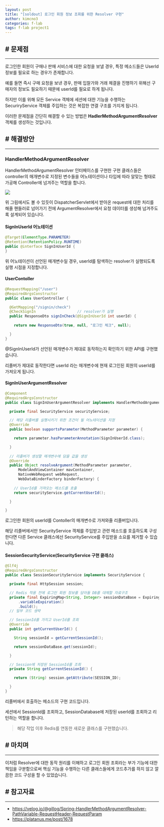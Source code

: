 ```yaml
---
layout: post
title: "[soldout] 로그인 회원 정보 조회를 위한 Resolver 구현"
author: kimcno3
categories: f-lab
tags: f-lab project1
---
```


## # 문제점
***
로그인한 회원이 구매나 판매 서비스에 대한 요청을 보낼 경우, 특정 메소드들은 UserId 정보를 필요로 하는 경우가 존재합니다.

예를 들면 즉시 구매 요청을 보낸 경우, 판매 입찰가와 거래 체결을 진행하기 위해선 구매자의 정보도 필요하기 때문에 userId를 필요로 하게 됩니다. 

하지만 이를 위해 모든 Service 객체에 세션에 대한 기능을 수행하는 SecuriryService 객체를 주입하는 것은 복잡한 연결 구조를 가지게 됩니다.

이러한 문제점을 간단히 해결할 수 있는 방법은 **HadlerMethodArgumentResolver** 객체를 생성하는 것입니다.

## # 해결방안
***
### HandlerMethodArgumentResolver
HandlerMethodArgumentResolver 인터페이스를 구현한 구현 클래스들은 controller의 매개변수로 지정된 변수들을 어노테이션이나 타입에 따라 알맞는 형태로 가공해 Controller에 넘겨주는 역할을 합니다.

![](https://platanus.me/wp-content/uploads/2021/09/04857c3909c14b24bef63927501b9afd.png)

위 그림에서도 볼 수 있듯이 DispatcherServlet에서 받아온 request에 대한 처리를 해줄 핸들러로 넘어가기 전에 ArgumentResolver에서 요청 데이터를 생성해 넘겨주도록 설계되어 있습니다.

#### SignInUserId 어노테이션
```java
@Target(ElementType.PARAMETER)
@Retention(RetentionPolicy.RUNTIME)
public @interface SignInUserId {
}
```
위 어노테이션이 선언된 매개변수일 경우, userId를 탐색하는 resolver가 실행되도록 실행 시점을 지정합니다.


#### UserContoller
```java
@RequestMapping("/user")
@RequiredArgsConstructor
public class UserController {

  @GetMapping("/signin/check")
  @CheckSignIn                   // resolver가 실행
  public ResponseDto signInCheck(@SignInUserId int userId) {
    
    return new ResponseDto(true, null, "로그인 체크", null);

  }
}
```
@SignInUserId가 선언된 매개변수가 제대로 동작하는지 확인하기 위한 API를 구현했습니다.

리졸버가 제대로 동작한다면 userId 라는 매개변수에 현재 로그인된 회원의 userId를 가져오게 됩니다.

#### SignInUserArgumentResolver
```java
@Component
@RequiredArgsConstructor
public class SignInUserArgumentResolver implements HandlerMethodArgumentResolver {

  private final SecurityService securityService;

  // 해당 리졸버를 실행시키기 위한 조건이 될 어노테이션을 지정
  @Override
  public boolean supportsParameter(MethodParameter parameter) {

    return parameter.hasParameterAnnotation(SignInUserId.class);

  }
  
  // 리졸버가 생성할 매개변수에 담을 값을 생성
  @Override
  public Object resolveArgument(MethodParameter parameter,
      ModelAndViewContainer mavContainer,
      NativeWebRequest webRequest,
      WebDataBinderFactory binderFactory) {
      
    // UserId를 가져오는 메소드를 호출
    return securityService.getCurrentUserId();

  }

}

```
로그인한 회원의 userId를 Contoller의 매개변수로 가져와줄 리졸버입니다. 

해당 리졸버에서만 SecurityService 객체를 주입받고 관련 메소드를 호출하도록 구성한다면 다른 Service 클래스에선 SecurityService를 주입받을 소요를 제거할 수 있습니다.

#### SessionSecurityService(SecurityService 구현 클래스)
```java
@Slf4j
@RequiredArgsConstructor
public class SessionSecurityService implements SecurityService {

  private final HttpSession session;

  // Redis 적용 전에 로그인 회원 정보를 담아둘 DB를 대체할 자료구조
  private final ExpiringMap<String, Integer> sessionDataBase = ExpiringMap.builder()
      .variableExpiration()
      .build();
  // 일부 코드 생략

  // SessionId를 가지고 UserId를 조회
  @Override
  public int getCurrentUserId() {

    String sessionId = getCurrentSessionId();

    return sessionDataBase.get(sessionId);

  }

  // Session에 저장된 SessionId를 조회
  private String getCurrentSessionId() {

    return (String) session.getAttribute(SESSION_ID);

  }
}
```
리졸버에서 호출하는 메소드의 구현 코드입니다.

세션에서 SessionId를 조회하고, SessionDatabase에 저장된 userId를 조회하고 리턴하는 역할을 합니다.

> 해당 작업 이후 Redis를 연동한 새로운 클래스를 구현했습니다.

## # 마치며
***
이처럼 Resolver에 대한 동작 원리를 이해하고 로그인 회원 조회라는 부가 기능에 대한 책임을 구분함으로써 핵심 기능을 수행하는 다른 클래스들에게 코드추가를 하지 않고 깔끔한 코드 구성을 할 수 있었습니다.

## # 참고자료
***
- https://velog.io/@gillog/Spring-HandlerMethodArgumentResolver-PathVariable-RequestHeader-RequestParam
- https://platanus.me/post/1678